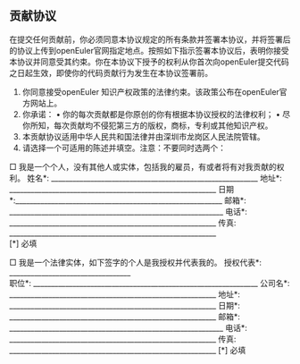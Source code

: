 
## 贡献协议

在提交任何贡献前，你必须同意本协议规定的所有条款并签署本协议，并将签署后的协议上传到openEuler官网指定地点。按照如下指示签署本协议后，表明你接受本协议并同意受其约束。你在本协议下授予的权利从你首次向openEuler提交代码之日起生效，即使你的代码贡献行为发生在本协议签署前。
1. 你同意接受openEuler 知识产权政策的法律约束。该政策公布在openEuler官方网站上。 
2. 你承诺：
• 你的每次贡献都是你原创的你有根据本协议授权的法律权利；
• 尽你所知，每次贡献均不侵犯第三方的版权，商标，专利或其他知识产权。 
3. 本贡献协议适用中华人民共和国法律并由深圳市龙岗区人民法院管辖。
4. 请选择一个可适用的陈述并填空。注意：不要同时选两个：

□ 我是一个个人，没有其他人或实体，包括我的雇员，有或者将有对我贡献的权利。
姓名*: __________________________________________________________
地址*: __________________________________________________________
日期*:__________________________________________________________
邮箱*:  ____________________________________________________________
电话*: __________________________________________________________
传真: __________________________________________________________            
[*] 必填
 
□ 我是一个法律实体，如下签字的个人是我授权并代表我的。
授权代表*: __________________________________  
职位*:  _______________________________________________________________
公司名*: __________________________________________________________
地址*: __________________________________________________________
日期*: __________________________________________________________
邮箱*:  ____________________________________________________________
电话*: __________________________________________________________
传真: __________________________________________________________
[*] 必填
